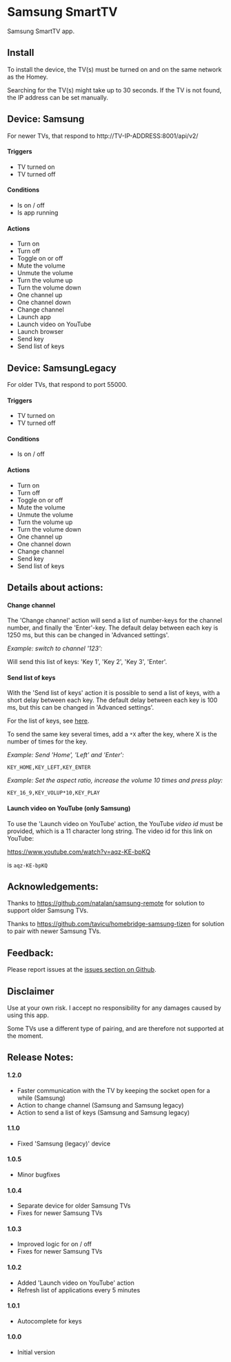 # Samsung SmartTV

Samsung SmartTV app.

## Install

To install the device, the TV(s) must be turned on and on the same network as the Homey.

Searching for the TV(s) might take up to 30 seconds.  If the TV is not found, the IP address can be set manually.

## Device: Samsung

For newer TVs, that respond to http://TV-IP-ADDRESS:8001/api/v2/

#### Triggers

- TV turned on
- TV turned off

#### Conditions

- Is on / off
- Is app running

#### Actions

- Turn on
- Turn off
- Toggle on or off
- Mute the volume
- Unmute the volume
- Turn the volume up
- Turn the volume down
- One channel up
- One channel down
- Change channel
- Launch app
- Launch video on YouTube
- Launch browser
- Send key
- Send list of keys

## Device: SamsungLegacy

For older TVs, that respond to port 55000.

#### Triggers

- TV turned on
- TV turned off

#### Conditions

- Is on / off

#### Actions

- Turn on
- Turn off
- Toggle on or off
- Mute the volume
- Unmute the volume
- Turn the volume up
- Turn the volume down
- One channel up
- One channel down
- Change channel
- Send key
- Send list of keys

## Details about actions:

#### Change channel

The 'Change channel' action will send a list of number-keys for the channel number, and finally the 'Enter'-key.  The default delay between each key is 1250 ms, but this can be changed in 'Advanced settings'.

*Example: switch to channel '123':*

Will send this list of keys: 'Key 1', 'Key 2', 'Key 3', 'Enter'.


#### Send list of keys

With the 'Send list of keys' action it is possible to send a list of keys, with a short delay between each key.  The default delay between each key is 100 ms, but this can be changed in 'Advanced settings'.

For the list of keys, see [here](./keys.md). 

To send the same key several times, add a ```*X``` after the key, where X is the number of times for the key.

*Example: Send 'Home', 'Left' and 'Enter':*

```KEY_HOME,KEY_LEFT,KEY_ENTER```

*Example: Set the aspect ratio, increase the volume 10 times and press play:*

```KEY_16_9,KEY_VOLUP*10,KEY_PLAY```


#### Launch video on YouTube (only Samsung)

To use the 'Launch video on YouTube' action, the YouTube _video id_ must be provided, which is a 11 character long string.  The video id for this link on YouTube:

https://www.youtube.com/watch?v=aqz-KE-bpKQ

is ```aqz-KE-bpKQ```


## Acknowledgements:

Thanks to https://github.com/natalan/samsung-remote for solution to support older Samsung TVs.

Thanks to https://github.com/tavicu/homebridge-samsung-tizen for solution to pair with newer Samsung TVs.

## Feedback:

Please report issues at the [issues section on Github](https://github.com/balmli/com.samsung.smart/issues).

## Disclaimer

Use at your own risk. I accept no responsibility for any damages caused by using this app.

Some TVs use a different type of pairing, and are therefore not supported at the moment.

## Release Notes:

#### 1.2.0

- Faster communication with the TV by keeping the socket open for a while (Samsung)
- Action to change channel (Samsung and Samsung legacy)
- Action to send a list of keys (Samsung and Samsung legacy)

#### 1.1.0

- Fixed 'Samsung (legacy)' device

#### 1.0.5 

- Minor bugfixes

#### 1.0.4 

- Separate device for older Samsung TVs
- Fixes for newer Samsung TVs

#### 1.0.3

- Improved logic for on / off
- Fixes for newer Samsung TVs

#### 1.0.2

- Added 'Launch video on YouTube' action
- Refresh list of applications every 5 minutes

#### 1.0.1 

- Autocomplete for keys

#### 1.0.0

- Initial version
